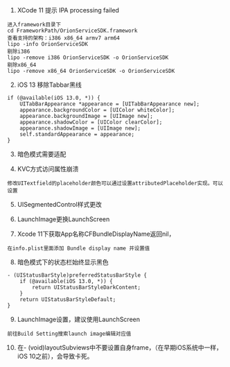 1. XCode 11 提示 IPA processing failed

```
进入framework目录下
cd FrameworkPath/OrionServiceSDK.framework
查看支持的架构：i386 x86_64 armv7 arm64 
lipo -info OrionServiceSDK
剔除i386
lipo -remove i386 OrionServiceSDK -o OrionServiceSDK
剔除x86_64
lipo -remove x86_64 OrionServiceSDK -o OrionServiceSDK
```

2. iOS 13 移除Tabbar黑线

```
if (@available(iOS 13.0, *)) {
    UITabBarAppearance *appearance = [UITabBarAppearance new];
    appearance.backgroundColor = [UIColor whiteColor];
    appearance.backgroundImage = [UIImage new];
    appearance.shadowColor = [UIColor clearColor];
    appearance.shadowImage = [UIImage new];
    self.standardAppearance = appearance;
}
```

3. 暗色模式需要适配


4. KVC方式访问属性崩溃

```
修改UITextfield的placeholder颜色可以通过设置attributedPlaceholder实现。可以设置
```


5. UISegmentedControl样式更改

6. LaunchImage更换LaunchScreen

7. Xcode 11下获取App名称CFBundleDisplayName返回nil，

```
在info.plist里面添加 Bundle display name 并设置值
```

8. 暗色模式下的状态栏始终显示黑色

```
- (UIStatusBarStyle)preferredStatusBarStyle {
    if (@available(iOS 13.0, *)) {
        return UIStatusBarStyleDarkContent;
    }
    return UIStatusBarStyleDefault;
}
```

9. LaunchImage设置，建议使用LaunchScreen

```
前往Build Setting搜索launch image编辑对应值
```

10. 在- (void)layoutSubviews中不要设置自身frame，（在早期iOS系统中一样，iOS 10之前），会导致卡死。
